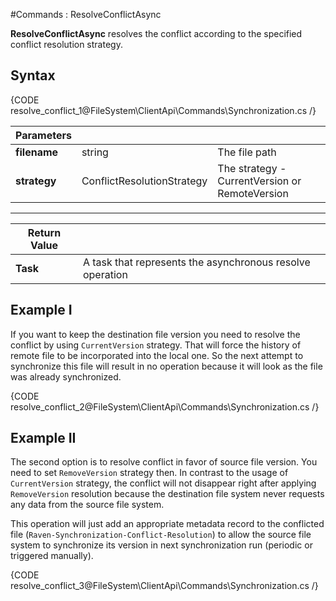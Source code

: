 ﻿#Commands : ResolveConflictAsync

**ResolveConflictAsync** resolves the conflict according to the specified conflict resolution strategy.

## Syntax

{CODE resolve_conflict_1@FileSystem\ClientApi\Commands\Synchronization.cs /}

| Parameters | | |
| ------------- | ------------- | ----- |
| **filename** | string | The file path |
| **strategy** | ConflictResolutionStrategy | The strategy - CurrentVersion or RemoteVersion |

<hr />

| Return Value | |
| ------------- | ------------- |
| **Task** | A task that represents the asynchronous resolve operation |

## Example I

If you want to keep the destination file version you need to resolve the conflict by using `CurrentVersion` strategy. 
That will force the history of remote file to be incorporated into the local one. So the next attempt to synchronize this file will result in
no operation because it will look as the file was already synchronized.

{CODE resolve_conflict_2@FileSystem\ClientApi\Commands\Synchronization.cs /}

## Example II

The second option is to resolve conflict in favor of source file version. You need to set `RemoveVersion` strategy then.
In contrast to the usage of `CurrentVersion` strategy, the conflict will not disappear right after applying `RemoveVersion` resolution because the destination
file system never requests any data from the source file system.

This operation will just add an appropriate metadata record to the conflicted file (`Raven-Synchronization-Conflict-Resolution`) to allow the source
file system to synchronize its version in next synchronization run (periodic or triggered manually).

{CODE resolve_conflict_3@FileSystem\ClientApi\Commands\Synchronization.cs /}